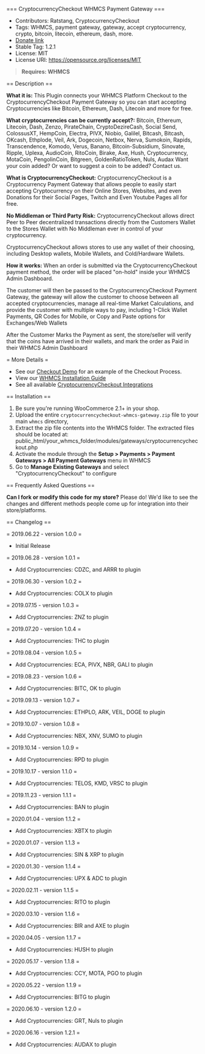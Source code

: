 === CryptocurrencyCheckout WHMCS Payment Gateway ===

 - Contributors: Ratstang, CryptocurrencyCheckout
 - Tags: WHMCS, payment gateway, gateway, accept cryptocurrency, crypto, bitcoin, litecoin, ethereum, dash, more.
 - [Donate link](https://cryptocurrencycheckout.com/donate/CryptoCheckout)
 - Stable Tag: 1.2.1
 - License: MIT
 - License URI: https://opensource.org/licenses/MIT

> **Requires: WHMCS**

== Description ==

**What it is:**
This Plugin connects your WHMCS Platform Checkout to the CryptocurrencyCheckout Payment Gateway so you can start accepting Cryptocurrencies like Bitcoin, Ethereum, Dash, Litecoin and more for free.

**What cryptocurrencies can be currently accept?:**
Bitcoin, Ethereum, Litecoin, Dash, Zenzo, PirateChain, CryptoDezireCash, Social Send, ColossusXT, HempCoin, Electra, PIVX, Niobio, Galilel, Bitcash, Bitcash, OKcash, Ethplode, Veil, Ark, Dogecoin, Netbox, Nerva, Sumokoin, Rapids, Transcendence, Komodo, Verus, Banano, Bitcoin-Subsidium, Sinovate, Ripple, Uplexa, AudioCoin, RitoCoin, Birake, Axe, Hush, Cryptocurrency, MotaCoin, PengolinCoin, Bitgreen, GoldenRatioToken, Nuls, Audax
Want your coin added? Or want to suggest a coin to be added? Contact us.

**What is CryptocurrencyCheckout:**
CryptocurrencyCheckout is a Cryptocurrency Payment Gateway that allows people to easily start accepting Cryptocurrency on their Online Stores, Websites, and even Donations for their Social Pages, Twitch and Even Youtube Pages all for free.

**No Middleman or Third Party Risk:**
CryptocurrencyCheckout allows direct Peer to Peer decentralized transactions directly from the Customers Wallet to the Stores Wallet with No Middleman ever in control of your cryptocurrency.

CryptocurrencyCheckout allows stores to use any wallet of their choosing, including Desktop wallets, Mobile Wallets, and Cold/Hardware Wallets.

**How it works:**
When an order is submitted via the CryptocurrencyCheckout payment method, the order will be placed "on-hold" inside your WHMCS Admin Dashboard.

The customer will then be passed to the CryptocurrencyCheckout Payment Gateway, the gateway will allow the customer to choose between all accepted cryptocurrencies, manage all real-time Market Calculations, and provide the customer with multiple ways to pay, including 1-Click Wallet Payments, QR Codes for Mobile, or Copy and Paste options for Exchanges/Web Wallets

After the Customer Marks the Payment as sent, the store/seller will verify that the coins have arrived in their wallets, and mark the order as Paid in their WHMCS Admin Dashboard

= More Details =
 - See our [Checkout Demo](https://cryptocurrencycheckout.com/demo) for an example of the Checkout Process.
 - View our [WHMCS Installation Guide](https://cryptocurrencycheckout.com/guides/whmcs)
 - See all available [CryptocurrencyCheckout Integrations](https://cryptocurrencycheckout.com/)

== Installation ==

1. Be sure you're running WooCommerce 2.1+ in your shop.
2. Upload the entire `cryptocurrencycheckout-whmcs-gateway.zip` file to your main `whmcs` directory, 
3. Extract the zip file contents into the WHMCS folder. The extracted files should be located at: public_html/your_whmcs_folder/modules/gateways/cryptocurrencycheckout.php
4. Activate the module through the **Setup &gt; Payments &gt; Payment Gateways &gt; All Payment Gateways** menu in WHMCS
5. Go to **Manage Existing Gateways** and select "CryptocurrencyCheckout" to configure

== Frequently Asked Questions ==

**Can I fork or modify this code for my store?**
Please do! We'd like to see the changes and different methods people come up for integration into their store/platforms.

== Changelog ==

= 2019.06.22 - version 1.0.0 =
 * Initial Release

= 2019.06.28 - version 1.0.1 =
 * Add Cryptocurrencies: CDZC, and ARRR to plugin

= 2019.06.30 - version 1.0.2 =
 * Add Cryptocurrencies: COLX to plugin

= 2019.07.15 - version 1.0.3 =
 * Add Cryptocurrencies: ZNZ to plugin

= 2019.07.20 - version 1.0.4 =
 * Add Cryptocurrencies: THC to plugin

= 2019.08.04 - version 1.0.5 =
 * Add Cryptocurrencies: ECA, PIVX, NBR, GALI to plugin

= 2019.08.23 - version 1.0.6 =
 * Add Cryptocurrencies: BITC, OK to plugin
 
= 2019.09.13 - version 1.0.7 =
 * Add Cryptocurrencies: ETHPLO, ARK, VEIL, DOGE to plugin
 
= 2019.10.07 - version 1.0.8 =
 * Add Cryptocurrencies: NBX, XNV, SUMO to plugin

= 2019.10.14 - version 1.0.9 =
 * Add Cryptocurrencies: RPD to plugin
 
= 2019.10.17 - version 1.1.0 =
 * Add Cryptocurrencies: TELOS, KMD, VRSC to plugin

= 2019.11.23 - version 1.1.1 =
* Add Cryptocurrencies: BAN to plugin

= 2020.01.04 - version 1.1.2 =
* Add Cryptocurrencies: XBTX to plugin

= 2020.01.07 - version 1.1.3 =
* Add Cryptocurrencies: SIN & XRP to plugin

= 2020.01.30 - version 1.1.4 =
* Add Cryptocurrencies: UPX & ADC to plugin

= 2020.02.11 - version 1.1.5 =
* Add Cryptocurrencies: RITO to plugin

= 2020.03.10 - version 1.1.6 =
* Add Cryptocurrencies: BIR and AXE to plugin

= 2020.04.05 - version 1.1.7 =
* Add Cryptocurrencies: HUSH to plugin

= 2020.05.17 - version 1.1.8 =
* Add Cryptocurrencies: CCY, MOTA, PGO to plugin

= 2020.05.22 - version 1.1.9 =
* Add Cryptocurrencies: BITG to plugin

= 2020.06.10 - version 1.2.0 =
* Add Cryptocurrencies: GRT, Nuls to plugin

= 2020.06.16 - version 1.2.1 =
* Add Cryptocurrencies: AUDAX to plugin





